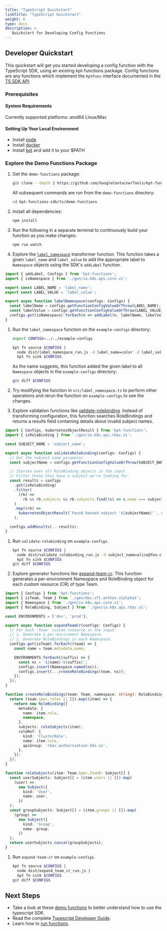 ```yaml
---
title: "TypeScript Quickstart"
linkTitle: "TypeScript Quickstart"
weight: 6
type: docs
description: >
   Quickstart for Developing Config Functions
---
```


## Developer Quickstart

This quickstart will get you started developing a config function with the
TypeScript SDK, using an existing kpt-functions package. Config functions are
any functions which implement the `KptFunc` interface documented in the
[TS SDK API].

### Prerequisites

#### System Requirements

Currently supported platforms: amd64 Linux/Mac

#### Setting Up Your Local Environment

- Install [node][download-node]
- Install [docker][install-docker]
- Install [kpt][download-kpt] and add it to your $PATH

### Explore the Demo Functions Package

1. Get the `demo-functions` package:

   ```sh
   git clone --depth 1 https://github.com/GoogleContainerTools/kpt-functions-sdk.git
   ```

   All subsequent commands are run from the `demo-functions` directory:

   ```sh
   cd kpt-functions-sdk/ts/demo-functions
   ```

1. Install all dependencies:

   ```sh
   npm install
   ```

1. Run the following in a separate terminal to continuously build your
   function as you make changes:

   ```sh
   npm run watch
   ```

1. Explore the [`label_namespace`][label-namespace] transformer function. This
   function takes a given `label_name` and `label_value` to add the
   appropriate label to `Namespace` objects using the SDK's `addLabel`
   function.

  ```typescript
  import { addLabel, Configs } from 'kpt-functions';
  import { isNamespace } from './gen/io.k8s.api.core.v1';

  export const LABEL_NAME = 'label_name';
  export const LABEL_VALUE = 'label_value';

  export async function labelNamespace(configs: Configs) {
    const labelName = configs.getFunctionConfigValueOrThrow(LABEL_NAME);
    const labelValue = configs.getFunctionConfigValueOrThrow(LABEL_VALUE);
    configs.get(isNamespace).forEach(n => addLabel(n, labelName, labelValue));
  }
  ```

1. Run the `label_namespace` function on the `example-configs` directory:

   ```sh
   export CONFIGS=../../example-configs

   kpt fn source $CONFIGS |
     node dist/label_namespace_run.js -d label_name=color -d label_value=orange |
     kpt fn sink $CONFIGS
   ```

   As the name suggests, this function added the given label to all
   `Namespace` objects in the `example-configs` directory:

   ```sh
   git diff $CONFIGS
   ```

1. Try modifying the function in `src/label_namespace.ts` to perform other
   operations and rerun the function on `example-configs` to see the changes.

1. Explore validation functions like [validate-rolebinding]. Instead of
   transforming configuration, this function searches RoleBindings and returns
   a results field containing details about invalid subject names.

  ```typescript
  import { Configs, kubernetesObjectResult } from 'kpt-functions';
  import { isRoleBinding } from './gen/io.k8s.api.rbac.v1';

  const SUBJECT_NAME = 'subject_name';

  export async function validateRolebinding(configs: Configs) {
    // Get the subject name parameter.
    const subjectName = configs.getFunctionConfigValueOrThrow(SUBJECT_NAME);

    // Iterate over all RoleBinding objects in the input
    // Filter those that have a subject we're looking for.
    const results = configs
      .get(isRoleBinding)
      .filter(
        (rb) =>
          rb && rb.subjects && rb.subjects.find((s) => s.name === subjectName)
      )
      .map((rb) =>
        kubernetesObjectResult(`Found banned subject '${subjectName}'`, rb)
      );

    configs.addResults(...results);
  }
  ```

1. Run `validate-rolebinding` on `example-configs`.

   ```sh
   kpt fn source $CONFIGS |
     node dist/validate_rolebinding_run.js -d subject_name=alice@foo-corp.com |
     kpt fn sink $CONFIGS
   git diff $CONFIGS
   ```

1. Explore generator functions like [expand-team-cr]. This function generates
   a per-environment Namespace and RoleBinding object for each custom resource
   (CR) of type Team.

  ```typescript
  import { Configs } from 'kpt-functions';
  import { isTeam, Team } from './gen/dev.cft.anthos.v1alpha1';
  import { Namespace } from './gen/io.k8s.api.core.v1';
  import { RoleBinding, Subject } from './gen/io.k8s.api.rbac.v1';

  const ENVIRONMENTS = ['dev', 'prod'];

  export async function expandTeamCr(configs: Configs) {
    // For each 'Team' custom resource in the input:
    // 1. Generate a per-enviroment Namespace.
    // 2. Generate RoleBindings in each Namespace.
    configs.get(isTeam).forEach((team) => {
      const name = team.metadata.name;

      ENVIRONMENTS.forEach((suffix) => {
        const ns = `${name}-${suffix}`;
        configs.insert(Namespace.named(ns));
        configs.insert(...createRoleBindings(team, ns));
      });
    });
  }

  function createRoleBindings(team: Team, namespace: string): RoleBinding[] {
    return (team.spec.roles || []).map((item) => {
      return new RoleBinding({
        metadata: {
          name: item.role,
          namespace,
        },
        subjects: roleSubjects(item),
        roleRef: {
          kind: 'ClusterRole',
          name: item.role,
          apiGroup: 'rbac.authorization.k8s.io',
        },
      });
    });
  }

  function roleSubjects(item: Team.Spec.Item): Subject[] {
    const userSubjects: Subject[] = (item.users || []).map(
      (user) =>
        new Subject({
          kind: 'User',
          name: user,
        })
    );
    const groupSubjects: Subject[] = (item.groups || []).map(
      (group) =>
        new Subject({
          kind: 'Group',
          name: group,
        })
    );
    return userSubjects.concat(groupSubjects);
  }
  ```

1. Run `expand-team-cr` on `example-configs`.

   ```sh
   kpt fn source $CONFIGS |
     node dist/expand_team_cr_run.js |
     kpt fn sink $CONFIGS
   git diff $CONFIGS
   ```

## Next Steps

- Take a look at these [demo functions] to better understand
  how to use the typescript SDK.
- Read the complete [Typescript Developer Guide].
- Learn how to [run functions].

[TS SDK API]: https://googlecontainertools.github.io/kpt-functions-sdk/api/
[download-node]: https://nodejs.org/en/download/
[install-docker]: https://docs.docker.com/engine/installation/
[download-kpt]: ../../../../../installation/
[label-namespace]: https://github.com/GoogleContainerTools/kpt-functions-sdk/blob/master/ts/demo-functions/src/label_namespace.ts
[validate-rolebinding]: https://github.com/GoogleContainerTools/kpt-functions-sdk/blob/master/ts/demo-functions/src/validate_rolebinding.ts
[expand-team-cr]: https://github.com/GoogleContainerTools/kpt-functions-sdk/blob/master/ts/demo-functions/src/expand_team_cr.ts
[demo functions]: https://github.com/GoogleContainerTools/kpt-functions-sdk/tree/master/ts/demo-functions/src/
[Typescript Developer Guide]: ../develop/
[run functions]: ../../../../consumer/function/
